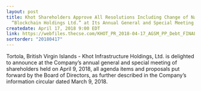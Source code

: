 ```yaml
---
layout: post
title: Khot Shareholders Approve All Resolutions Including Change of Name to
  “Blockchain Holdings Ltd.” at Its Annual General and Special Meeting
createdate: April 17, 2018 9:00 EDT
link: https://webfiles.thecse.com/KHOT_PR_2018-04-17_AGSM_PP_Debt_FINAL.pdf?mrTP3cvw3XTHELt.TdRnCjYujEQby.yN
sortorder: "20180417"
---
```

Tortola, British Virgin Islands - Khot Infrastructure Holdings, Ltd. is delighted to announce at the Company’s annual general and special meeting of shareholders held on April 9, 2018, all agenda items and proposals put forward by the Board of Directors, as further described in the Company’s information circular dated March 9, 2018.